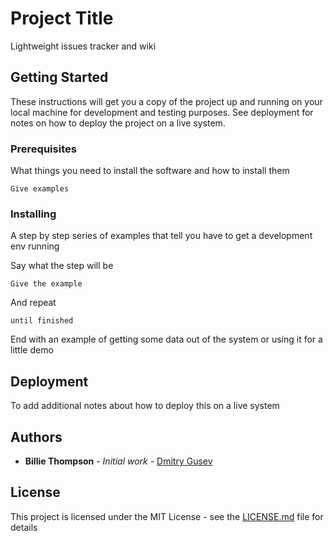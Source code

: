 
# Project Title

Lightweight issues tracker and wiki

## Getting Started

These instructions will get you a copy of the project up and running on your local machine for development and testing purposes. See deployment for notes on how to deploy the project on a live system.

### Prerequisites

What things you need to install the software and how to install them

```
Give examples
```

### Installing

A step by step series of examples that tell you have to get a development env running

Say what the step will be

```
Give the example
```

And repeat

```
until finished
```

End with an example of getting some data out of the system or using it for a little demo


## Deployment

To add additional notes about how to deploy this on a live system



## Authors

* **Billie Thompson** - *Initial work* - [Dmitry Gusev](https://github.com/dmitryhusev)


## License

This project is licensed under the MIT License - see the [LICENSE.md](LICENSE.md) file for details

